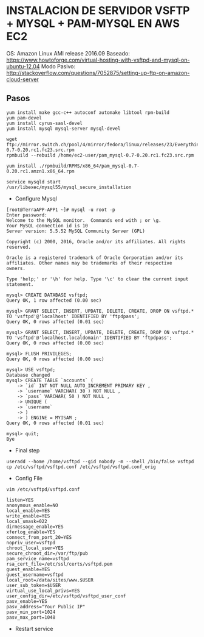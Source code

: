 # INSTALACION DE SERVIDOR VSFTP + MYSQL + PAM-MYSQL EN AWS EC2 

OS: Amazon Linux AMI release 2016.09
Baseado: https://www.howtoforge.com/virtual-hosting-with-vsftpd-and-mysql-on-ubuntu-12.04
Modo Pasivo: http://stackoverflow.com/questions/7052875/setting-up-ftp-on-amazon-cloud-server

## Pasos

```
yum install make gcc-c++ autoconf automake libtool rpm-build
yum pam-devel
yum install cyrus-sasl-devel
yum install mysql mysql-server mysql-devel
```

```
wget ftp://mirror.switch.ch/pool/4/mirror/fedora/linux/releases/23/Everything/source/SRPMS/p/pam_mysql-0.7-0.20.rc1.fc23.src.rpm
rpmbuild --rebuild /home/ec2-user/pam_mysql-0.7-0.20.rc1.fc23.src.rpm   
```

```
yum install ./rpmbuild/RPMS/x86_64/pam_mysql-0.7-0.20.rc1.amzn1.x86_64.rpm
```

```
service mysqld start
/usr/libexec/mysql55/mysql_secure_installation
```

* Configure Mysql

```
[root@TerraAPP-APP1 ~]# mysql -u root -p 
Enter password: 
Welcome to the MySQL monitor.  Commands end with ; or \g.
Your MySQL connection id is 10
Server version: 5.5.52 MySQL Community Server (GPL)

Copyright (c) 2000, 2016, Oracle and/or its affiliates. All rights reserved.

Oracle is a registered trademark of Oracle Corporation and/or its
affiliates. Other names may be trademarks of their respective
owners.

Type 'help;' or '\h' for help. Type '\c' to clear the current input statement.

mysql> CREATE DATABASE vsftpd;
Query OK, 1 row affected (0.00 sec)

mysql> GRANT SELECT, INSERT, UPDATE, DELETE, CREATE, DROP ON vsftpd.* TO 'vsftpd'@'localhost' IDENTIFIED BY 'ftpdpass';
Query OK, 0 rows affected (0.01 sec)

mysql> GRANT SELECT, INSERT, UPDATE, DELETE, CREATE, DROP ON vsftpd.* TO 'vsftpd'@'localhost.localdomain' IDENTIFIED BY 'ftpdpass';
Query OK, 0 rows affected (0.00 sec)

mysql> FLUSH PRIVILEGES;
Query OK, 0 rows affected (0.00 sec)

mysql> USE vsftpd;
Database changed
mysql> CREATE TABLE `accounts` (
    -> `id` INT NOT NULL AUTO_INCREMENT PRIMARY KEY ,
    -> `username` VARCHAR( 30 ) NOT NULL ,
    -> `pass` VARCHAR( 50 ) NOT NULL ,
    -> UNIQUE (
    -> `username`
    -> )
    -> ) ENGINE = MYISAM ;
Query OK, 0 rows affected (0.01 sec)

mysql> quit;
Bye
```

* Final step

```
useradd --home /home/vsftpd --gid nobody -m --shell /bin/false vsftpd 
cp /etc/vsftpd/vsftpd.conf /etc/vsftpd/vsftpd.conf_orig
```

* Config File

```
vim /etc/vsftpd/vsftpd.conf
``` 

```
listen=YES
anonymous_enable=NO
local_enable=YES
write_enable=YES
local_umask=022
dirmessage_enable=YES
xferlog_enable=YES
connect_from_port_20=YES
nopriv_user=vsftpd
chroot_local_user=YES
secure_chroot_dir=/var/ftp/pub
pam_service_name=vsftpd
rsa_cert_file=/etc/ssl/certs/vsftpd.pem
guest_enable=YES
guest_username=vsftpd
local_root=/data/sites/www.$USER
user_sub_token=$USER
virtual_use_local_privs=YES
user_config_dir=/etc/vsftpd/vsftpd_user_conf
pasv_enable=YES
pasv_address="Your Public IP"
pasv_min_port=1024
pasv_max_port=1048

```

* Restart service
